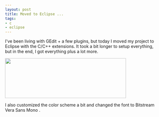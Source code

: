 ```yaml
--- 
layout: post
title: Moved to Eclipse ...
tags: 
- c
- eclipse
---
```

I've been living with GEdit + a few plugins, but today I moved my project to Eclipse with the C/C++ extensions. It took a bit longer to setup everything, but in the end, I got everything plus a lot more.

<a class="image" href="{{ site.url }}/images/2008/07/screenshot-1.png"><img class="alignnone size-thumbnail wp-image-263" title="Eclipse" src="{{ site.url }}/images/2008/07/screenshot-1-400x132.png" alt="" width="400" height="132" /></a>

I also customized the color scheme a bit and changed the font to Bitstream Vera Sans Mono .
